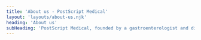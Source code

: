 ```yaml
---
title: 'About us - PostScript Medical'
layout: 'layouts/about-us.njk'
heading: 'About us'
subHeading: 'PostScript Medical, founded by a gastroenterologist and dietitian, is for healthcare professionals who want to personalise care.'
---
```

